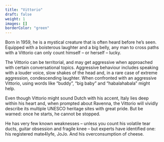 ```yaml
---
title: "Vittorio"
draft: false
weight: 1
images: []
borderColor: "green"
---
```



Born in 1959, he is a mystical creature that is often heard before he’s seen. Equipped with a boisterous laughter and a big belly, any man to cross paths with a Vittorio can only count himself – or herself – lucky.

The Vittorio can be territorial, and may get aggressive when approached with certain conversational topics. Aggressive behaviour includes speaking with a louder voice, slow shakes of the head and, in a rare case of extreme aggression, condescending laughter. When confronted with an aggressive Vittorio, using words like “buddy”, “big baby” and “habalahabala” might help.

Even though Vittorio might sound Dutch with his accent, Italy lies deep within his heart and, when prompted about Ravenna, the Vittorio will vividly describe its multiple UNESCO heritage sites with great pride. But be warned: once he starts, he cannot be stopped.

He has very few known weaknesses – unless you count his volatile tear ducts, guitar obsession and fragile knee – but experts have identified one: his registered mate4lyfe, JoJo. And his overconsumption of cheese.

